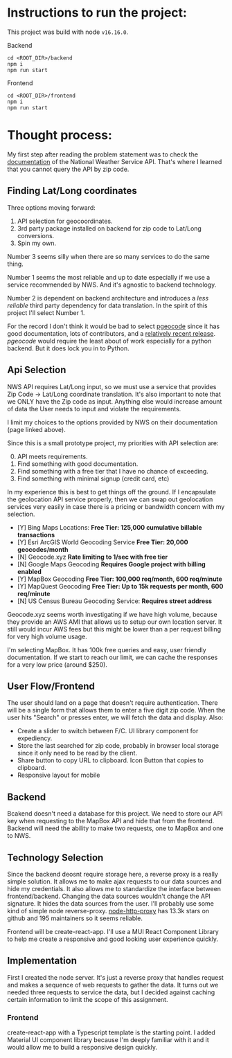 # Instructions to run the project:

This project was build with node `v16.16.0`. 

Backend
```
cd <ROOT_DIR>/backend
npm i
npm run start
```

Frontend
```
cd <ROOT_DIR>/frontend
npm i
npm run start
```

# Thought process:

My first step after reading the problem statement was to check the [documentation](https://weather-gov.github.io/api/general-faqs) of the National Weather Service API. That's where I learned that you cannot query the API by zip code.

## Finding Lat/Long coordinates

Three options moving forward:

1. API selection for geocoordinates.
2. 3rd party package installed on backend for zip code to Lat/Long conversions.
3. Spin my own.

Number 3 seems silly when there are so many services to do the same thing.

Number 1 seems the most reliable and up to date especially if we use a service recommended by NWS. And it's agnostic to backend technology.

Number 2 is dependent on backend architecture and introduces a _less reliable_ third party dependency for data translation. In the spirit of this project I'll select Number 1.

For the record I don't think it would be bad to select [pgeocode](https://pgeocode.readthedocs.io/en/latest/) since it has good documentation, lots of contributors, and a [relatively recent release](https://github.com/symerio/pgeocode). _pgeocode_ would require the least about of work especially for a python backend. But it does lock you in to Python.

## Api Selection

NWS API requires Lat/Long input, so we must use a service that provides Zip Code -> Lat/Long coordinate translation. It's also important to note that we ONLY have the Zip code as input. Anything else would increase amount of data the User needs to input and violate the requirements.

I limit my choices to the options provided by NWS on their documentation (page linked above).

Since this is a small prototype project, my priorities with API selection are:

0. API meets requirements.
1. Find something with good documentation.
2. Find something with a free tier that I have no chance of exceeding.
3. Find something with minimal signup (credit card, etc)

In my experience this is best to get things off the ground. If I encapsulate the geolocation API service properly, then we can swap out geolocation services very easily in case there is a pricing or bandwidth concern with my selection.

- [Y] Bing Maps Locations: **Free Tier: 125,000 cumulative billable transactions**
- [Y] Esri ArcGIS World Geocoding Service **Free Tier: 20,000 geocodes/month**
- [N] Geocode.xyz **Rate limiting to 1/sec with free tier**
- [N] Google Maps Geocoding **Requires Google project with billing enabled**
- [Y] MapBox Geocoding **Free Tier: 100,000 req/month, 600 req/minute**
- [Y] MapQuest Geocoding **Free Tier: Up to 15k requests per month, 600 req/minute**
- [N] US Census Bureau Geocoding Service: **Requires street address**

Geocode.xyz seems worth investigating if we have high volume, because they provide an AWS AMI that allows us to setup our own location server. It still would incur AWS fees but this might be lower than a per request billing for very high volume usage.

I'm selecting MapBox. It has 100k free queries and easy, user friendly documentation. If we start to reach our limit, we can cache the responses for a very low price (around $250).

## User Flow/Frontend

The user should land on a page that doesn't require authentication. There will be a single form that allows them to enter a five digit zip code. When the user hits "Search" or presses enter, we will
fetch the data and display. Also:

- Create a slider to switch between F/C. UI library component for expediency.
- Store the last searched for zip code, probably in browser local storage since it only need to be read by the client.
- Share button to copy URL to clipboard. Icon Button that copies to clipboard.
- Responsive layout for mobile

## Backend

Bcakend doesn't need a database for this project. We need to store our API key when requesting to the MapBox API and hide that from the frontend. Backend will need the ability to make two requests, one to MapBox and one to NWS.

## Technology Selection

Since the backend deosnt require storage here, a reverse proxy is a really simple solution. It allows me to make ajax requests to our data sources and hide my credentials. It also allows me to standardize the interface between frontend/backend. Changing the data sources wouldn't change the API signature. It hides the data sources from the user. I'll probably use some kind of simple node reverse-proxy. [node-http-proxy](https://github.com/http-party/node-http-proxy) has 13.3k stars on github and 195 maintainers so it seems reliable.

Frontend will be create-react-app. I'll use a MUI React Component Library to help me create a responsive and good looking user experience quickly.

## Implementation

First I created the node server. It's just a reverse proxy that handles request and makes a sequence of web requests to gather the data. It turns out we needed three requests to service the data, but I decided against caching certain information to limit the scope of this assignment.

### Frontend
create-react-app with a Typescript template is the starting point. I added Material UI component library because I'm deeply familiar with it and it would allow me to build a responsive design quickly.

